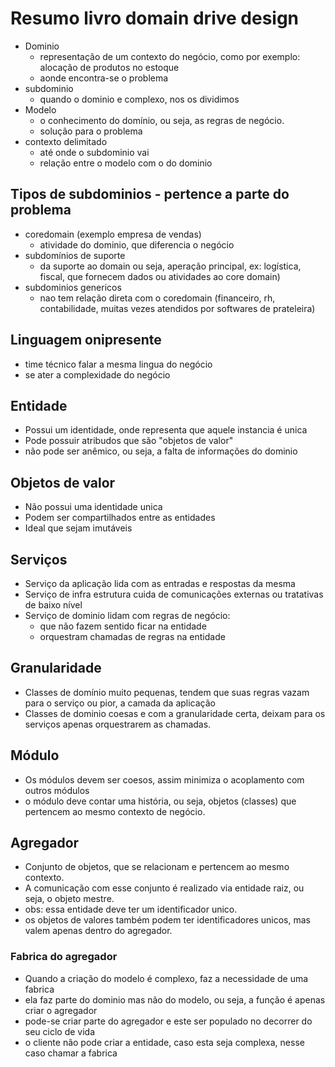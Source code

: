 # Resumo livro domain drive design
- Dominio
  - representação de um contexto do negócio, como por exemplo: alocação de produtos no estoque 
  - aonde encontra-se o problema
- subdominio
  - quando o dominio e complexo, nos os dividimos 
- Modelo
  - o conhecimento do domínio, ou seja, as regras de negócio. 
  - solução para o problema
- contexto delimitado
  - até onde o subdominio vai
  - relação entre o modelo com o do dominio 

## Tipos de subdominios - pertence a parte do problema
- coredomain (exemplo empresa de vendas)
  - atividade do dominio, que diferencia o negócio
- subdomínios de suporte
  - da suporte ao domain ou seja, aperação principal, ex: logística, fiscal, que fornecem dados ou atividades ao core domain)
- subdominios genericos
  - nao tem relação direta com o coredomain (financeiro, rh, contabilidade, muitas vezes atendidos por softwares de prateleira)

## Linguagem onipresente
- time técnico falar a mesma lingua do negócio
- se ater a complexidade do negócio

## Entidade
- Possui um identidade, onde representa que aquele instancia é unica
- Pode possuir atribudos que são "objetos de valor"
- não pode ser anêmico, ou seja, a falta de informações do dominio

## Objetos de valor
- Não possui uma identidade unica
- Podem ser compartilhados entre as entidades
- Ideal que sejam imutáveis

## Serviços
- Serviço da aplicação lida com as entradas e respostas da mesma
- Serviço de infra estrutura cuida de comunicações externas ou tratativas de baixo nível
- Serviço de dominio lidam com regras de negócio:
  -  que não fazem sentido ficar na entidade
  -  orquestram chamadas de regras na entidade

## Granularidade
- Classes de domínio muito pequenas, tendem que suas regras vazam para o serviço ou pior, a camada da aplicação
- Classes de dominio coesas e com a granularidade certa, deixam para os serviços apenas orquestrarem as chamadas.

## Módulo
- Os módulos devem ser coesos, assim minimiza o acoplamento com outros módulos
- o módulo deve contar uma história, ou seja, objetos (classes) que pertencem ao mesmo contexto de negócio.

## Agregador
- Conjunto de objetos, que se relacionam e pertencem ao mesmo contexto.
- A comunicação com esse conjunto é realizado via entidade raiz, ou seja, o objeto mestre.
- obs: essa entidade deve ter um identificador unico.
- os objetos de valores também podem ter identificadores unicos, mas valem apenas dentro do agregador.


### Fabrica do agregador
- Quando a criação do modelo é complexo, faz a necessidade de uma fabrica
- ela faz parte do dominio mas não do modelo, ou seja, a função é apenas criar o agregador
- pode-se criar parte do agregador e este ser populado no decorrer do seu ciclo de vida
- o cliente não pode criar a entidade, caso esta seja complexa, nesse caso chamar a fabrica
